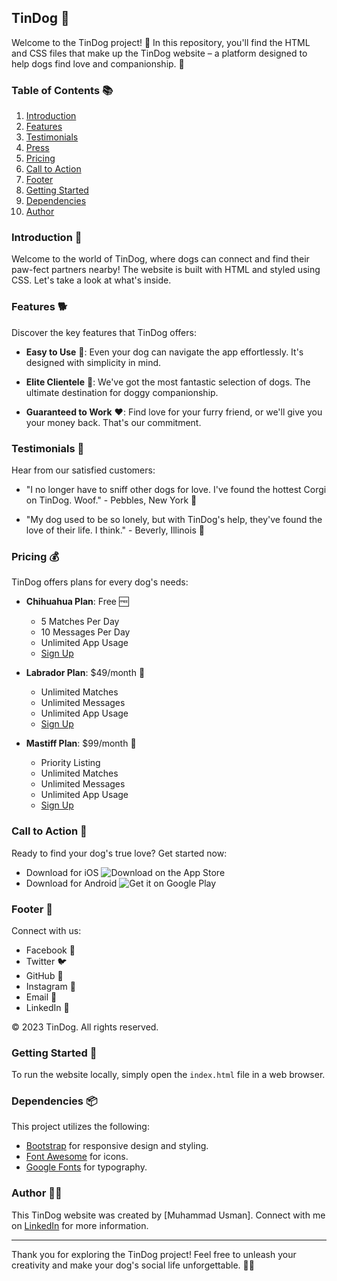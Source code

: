 ## TinDog 🐶

Welcome to the TinDog project! 🎉 In this repository, you'll find the HTML and CSS files that make up the TinDog website – a platform designed to help dogs find love and companionship. 🐾

### Table of Contents 📚

1. [Introduction](#introduction)
2. [Features](#features)
3. [Testimonials](#testimonials)
4. [Press](#press)
5. [Pricing](#pricing)
6. [Call to Action](#call-to-action)
7. [Footer](#footer)
8. [Getting Started](#getting-started)
9. [Dependencies](#dependencies)
10. [Author](#author)

### Introduction 👋

Welcome to the world of TinDog, where dogs can connect and find their paw-fect partners nearby! The website is built with HTML and styled using CSS. Let's take a look at what's inside.

### Features 🐕

Discover the key features that TinDog offers:

- **Easy to Use** 🐾: Even your dog can navigate the app effortlessly. It's designed with simplicity in mind.

- **Elite Clientele** 🐶: We've got the most fantastic selection of dogs. The ultimate destination for doggy companionship.

- **Guaranteed to Work** ❤️: Find love for your furry friend, or we'll give you your money back. That's our commitment.

### Testimonials 🐾

Hear from our satisfied customers:

- "I no longer have to sniff other dogs for love. I've found the hottest Corgi on TinDog. Woof." - Pebbles, New York 🗽

- "My dog used to be so lonely, but with TinDog's help, they've found the love of their life. I think." - Beverly, Illinois 🌆

### Pricing 💰

TinDog offers plans for every dog's needs:

- **Chihuahua Plan**: Free 🆓
  - 5 Matches Per Day
  - 10 Messages Per Day
  - Unlimited App Usage
  - [Sign Up](#)

- **Labrador Plan**: $49/month 💸
  - Unlimited Matches
  - Unlimited Messages
  - Unlimited App Usage
  - [Sign Up](#)

- **Mastiff Plan**: $99/month 💎
  - Priority Listing
  - Unlimited Matches
  - Unlimited Messages
  - Unlimited App Usage
  - [Sign Up](#)

### Call to Action 📢

Ready to find your dog's true love? Get started now:

- Download for iOS ![Download on the App Store](images/apple-download.png)
- Download for Android ![Get it on Google Play](images/google-play-download.png)

### Footer 🦴

Connect with us:

- Facebook 📘
- Twitter 🐦
- GitHub 🐾
- Instagram 📸
- Email 📧
- LinkedIn 📄

© 2023 TinDog. All rights reserved.

### Getting Started 🚀

To run the website locally, simply open the `index.html` file in a web browser.

### Dependencies 📦

This project utilizes the following:

- [Bootstrap](https://getbootstrap.com) for responsive design and styling.
- [Font Awesome](https://fontawesome.com) for icons.
- [Google Fonts](https://fonts.google.com) for typography.

### Author 🧑‍💻

This TinDog website was created by [Muhammad Usman]. Connect with me on [LinkedIn](https://www.linkedin.com/in/muhammad-usman-a04a71195/) for more information.

---

Thank you for exploring the TinDog project! Feel free to unleash your creativity and make your dog's social life unforgettable. 🐶🌟

